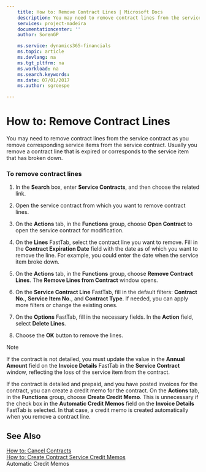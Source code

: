 ```yaml
---
    title: How to: Remove Contract Lines | Microsoft Docs
    description: You may need to remove contract lines from the service contract as you remove corresponding service items from the service contract. Usually you remove a contract line that is expired or corresponds to the service item that has broken down.
    services: project-madeira
    documentationcenter: ''
    author: SorenGP

    ms.service: dynamics365-financials
    ms.topic: article
    ms.devlang: na
    ms.tgt_pltfrm: na
    ms.workload: na
    ms.search.keywords:
    ms.date: 07/01/2017
    ms.author: sgroespe

---
```

# How to: Remove Contract Lines
You may need to remove contract lines from the service contract as you remove corresponding service items from the service contract. Usually you remove a contract line that is expired or corresponds to the service item that has broken down.  
  
### To remove contract lines  
  
1.  In the **Search** box, enter **Service Contracts**, and then choose the related link.  
  
2.  Open the service contract from which you want to remove contract lines.  
  
3.  On the **Actions** tab, in the **Functions** group, choose **Open Contract** to open the service contract for modification.  
  
4.  On the **Lines** FastTab, select the contract line you want to remove. Fill in the **Contract Expiration Date** field with the date as of which you want to remove the line. For example, you could enter the date when the service item broke down.  
  
5.  On the **Actions** tab, in the **Functions** group, choose **Remove Contract Lines**. The **Remove Lines from Contract** window opens.  
  
6.  On the **Service Contract Line** FastTab, fill in the default filters: **Contract No.**, **Service Item No.**, and **Contract Type**. If needed, you can apply more filters or change the existing ones.  
  
7.  On the **Options** FastTab, fill in the necessary fields. In the **Action** field, select **Delete Lines**.  
  
8.  Choose the **OK** button to remove the lines.  
  
> [!NOTE]  
>  If the contract is not detailed, you must update the value in the **Annual Amount** field on the **Invoice Details** FastTab in the **Service Contract** window, reflecting the loss of the service item from the contract.  
>   
>  If the contract is detailed and prepaid, and you have posted invoices for the contract, you can create a credit memo for the contract. On the **Actions** tab, in the **Functions** group, choose **Create Credit Memo**. This is unnecessary if the check box in the **Automatic Credit Memos** field on the **Invoice Details** FastTab is selected. In that case, a credit memo is created automatically when you remove a contract line.  
  
## See Also  
 [How to: Cancel Contracts](../how-to-cancel-contracts.md)   
 [How to: Create Contract Service Credit Memos](../how-to-create-contract-service-credit-memos.md)   
 Automatic Credit Memos